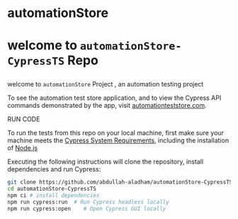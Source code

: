 # automationStore

# <p>welcome to <code>automationStore-CypressTS</code> Repo</p>

<p>welcome to <code>automationStore</code> Project , an automation testing project</p>

<p>
  To see the automation test store application, and to view the Cypress API commands demonstrated by the app, visit 
  <a href="https://automationteststore.com/" target="_blank" rel="noopener noreferrer">automationteststore.com</a>.
</p>
<p>RUN CODE</p>
<p dir="auto">To run the tests from this repo on your local machine, first make sure your machine meets the <a href="https://on.cypress.io/guides/getting-started/installing-cypress#System-requirements" rel="nofollow">Cypress System Requirements</a>, including the installation of <a href="https://docs.cypress.io/guides/getting-started/installing-cypress#Installing-Nodejs" rel="nofollow">Node.js</a> </p>

<p dir="auto">Executing the following instructions will clone the repository, install dependencies and run Cypress:</p>

```bash
git clone https://github.com/abdullah-aladham/automationStore-CypressTS.git # clone the repository
cd automationStore-CypressTS
npm ci # install dependencies
npm run cypress:run  # Run Cypress headless locally
npm run cypress:open    # Open Cypress GUI locally
```
